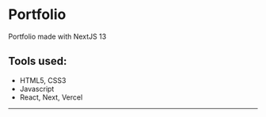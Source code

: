 <h1>Portfolio</h1>

<!-- Try it 👉 <a href="https://quiz-app-29f85.web.app/"> here</a> -->

<p>Portfolio made with NextJS 13
</p>
<h2>Tools used:</h2>
<ul>
  <li>HTML5, CSS3</li>
  <li>Javascript</li>
  <li>React, Next, Vercel</li>
  </ul>

  <hr margin-bottom="40px" />

